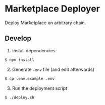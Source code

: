 # Marketplace Deployer

Deploy Marketplace on arbitrary chain.

## Develop

1) Install dependencies:
```sh
$ npm install
```

2) Generate ```.env``` file (and edit afterwards)
```sh
$ cp .env.example .env
```

3) Run the deployment script 
```sh
$ ./deploy.sh
```
